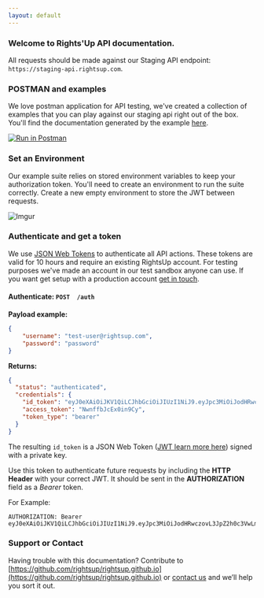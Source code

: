 ```yaml
---
layout: default
---
```


### [<span aria-hidden="true" class="octicon octicon-link"></span>](#overview)Welcome to Rights'Up API documentation.

All requests should be made against our Staging API endpoint: `https://staging-api.rightsup.com`.

### POSTMAN and examples

We love postman application for API testing, we've created a collection of examples that you can play against our staging api right out of the box. You'll find the documentation generated by the example [here](https://documenter.getpostman.com/view/693405/rightsup-public-api/KswV).

[![Run in Postman](https://run.pstmn.io/button.svg)](https://app.getpostman.com/run-collection/693405-06d64a27-61c7-d9a8-92cf-c0912597d4fe-KswV)

### Set an Environment

Our example suite relies on stored environment variables to keep your authorization token. You'll need to create an environment to run the suite correctly. Create a new empty environment to store the JWT between requests.

![Imgur](http://i.imgur.com/f5GUpHB.gif)

### Authenticate and get a token

We use [JSON Web Tokens](http://jwt.io) to authenticate all API actions. These tokens are valid for 10 hours and require an existing RightsUp account. For testing purposes we've made an account in our test sandbox anyone can use. If you want get setup with a production account [get in touch](mailto:it@rightsup.com).

#### Authenticate: `POST  /auth`

**Payload example:**

```json
{
    "username": "test-user@rightsup.com",
    "password": "password"
}
```

**Returns:**

```json
{
  "status": "authenticated",
  "credentials": {
    "id_token": "eyJ0eXAiOiJKV1QiLCJhbGciOiJIUzI1NiJ9.eyJpc3MiOiJodHRwczovL3JpZ2h0c3VwLmV1LmF1dGgwLmNvbS8iLCJzdWIiOiJhdXRoMHw1NzZhNWQxNzM3NjY3NTNhNjg2ZGQxYjMiLCJhdWQiOiJSNlRuZDY5SE5QNVZRNVlJcU5weHc3cnBqVnUyUU5DdSIsImV4cCI6MTQ2NjYyNTU0NSwiaWF0IjoxNDY2NTg5NTQ1fQ.LWxvjkukgbBJeL__1YQn8YG7vkrkPRWvWvNQAULRfa8",
    "access_token": "NwnffbJcEx0in9Cy",
    "token_type": "bearer"
  }
}
```

The resulting `id_token` is a JSON Web Token ([JWT learn more here](https://jwt.io/)) signed with a private key.

Use this token to authenticate future requests by including the **HTTP Header** with your correct JWT. It should be sent in the **AUTHORIZATION** field as a *Bearer* token.

For Example:

```
AUTHORIZATION: Bearer eyJ0eXAiOiJKV1QiLCJhbGciOiJIUzI1NiJ9.eyJpc3MiOiJodHRwczovL3JpZ2h0c3VwLmV1LmF1dGgwLmNvbS8iLCJzdWIiOiJhdXRoMHw1NzZhNWQxNzM3NjY3NTNhNjg2ZGQxYjMiLCJhdWQiOiJSNlRuZDY5SE5QNVZRNVlJcU5weHc3cnBqVnUyUU5DdSIsImV4cCI6MTQ2NjYyNTU0NSwiaWF0IjoxNDY2NTg5NTQ1fQ.LWxvjkukgbBJeL__1YQn8YG7vkrkPRWvWvNQAULRfa8
``` 

### [<span aria-hidden="true" class="octicon octicon-link"></span>](#support-or-contact)Support or Contact

Having trouble with this documentation? Contribute to [https://github.com/rightsup/rightsup.github.io](https://github.com/rightsup/rightsup.github.io) or [contact us](mailto:it@rightsup.com) and we’ll help you sort it out.
